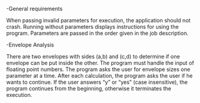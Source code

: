 -General requirements

When passing invalid parameters for execution, the application should not crash.
Running without parameters displays instructions for using the program.
Parameters are passed in the order given in the job description.

-Envelope Analysis

There are two envelopes with sides (a,b) and (c,d) to determine if one envelope can be put inside the other. The program must handle the input of floating point numbers. The program asks the user for envelope sizes one parameter at a time. After each calculation, the program asks the user if he wants to continue. If the user answers “y” or “yes” (case insensitive), the program continues from the beginning, otherwise it terminates the execution.
